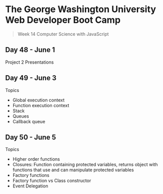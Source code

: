 # **The George Washington University Web Developer Boot Camp**
> Week 14 Computer Science with JavaScript

## **Day 48 - June 1**
Project 2 Presentations

## **Day 49 - June 3**
Topics
- Global execution context
- Function execution context
- Stack
- Queues
- Callback queue

## **Day 50 - June 5**
Topics
- Higher order functions
- Closures: Function containing protected variables, returns object with functions that use and can manipulate protected variables
- Factory functions
- Factory function vs Class constructor
- Event Delegation